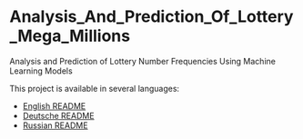 # Analysis_And_Prediction_Of_Lottery_Mega_Millions
Analysis and Prediction of Lottery Number Frequencies Using Machine Learning Models

This project is available in several languages:

- [English README](README_en.md)
- [Deutsche README](README_de.md)
- [Russian README](README_ru.md)
